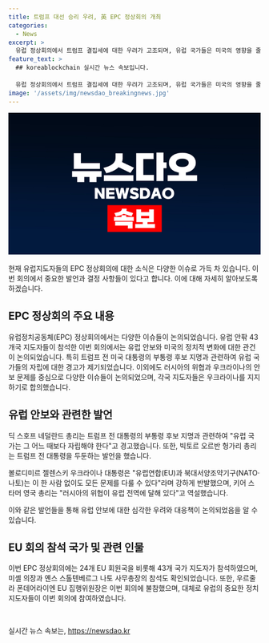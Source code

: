 ```yaml
---
title: 트럼프 대선 승리 우려, 英 EPC 정상회의 개최
categories:
  - News
excerpt: >
  유럽 정상회의에서 트럼프 결집세에 대한 우려가 고조되며, 유럽 국가들은 미국의 영향을 줄이고 자립성을 강화해야 한다는 의견을 공유했습니다. 또한 헝가리 총리는 트럼프를 두둔하며 화제를 모았고, 우크라이나 대통령은 EU와 NATO가 트럼프 없이도 문제를 해결할 수 있다는 강한 입장을 피력했습니다. 이와 함께 이민자 문제와 에너지 지원 등 다양한 안보 문제가 논의되었으며, EU와 NATO의 노력이 대륙 안보를 위해 계속되고 있다고 강조되었습니다.
feature_text: >
  ## koreablockchain 실시간 뉴스 속보입니다.

  유럽 정상회의에서 트럼프 결집세에 대한 우려가 고조되며, 유럽 국가들은 미국의 영향을 줄이고 자립성을 강화해야 한다는 의견을 공유했습니다. 또한 헝가리 총리는 트럼프를 두둔하며 화제를 모았고, 우크라이나 대통령은 EU와 NATO가 트럼프 없이도 문제를 해결할 수 있다는 강한 입장을 피력했습니다. 이와 함께 이민자 문제와 에너지 지원 등 다양한 안보 문제가 논의되었으며, EU와 NATO의 노력이 대륙 안보를 위해 계속되고 있다고 강조되었습니다.
image: '/assets/img/newsdao_breakingnews.jpg'
---
```


<p><img src="/assets/img/newsdao_breakingnews.jpg" alt="koreablockchain 속보" /></p>

<p>현재 유럽지도자들의 EPC 정상회의에 대한 소식은 다양한 이슈로 가득 차 있습니다. 이번 회의에서 중요한 발언과 결정 사항들이 있다고 합니다. 이에 대해 자세히 알아보도록 하겠습니다.</p>

<p data-ke-size="size16"></p>

<h2 data-ke-size="size26">EPC 정상회의 주요 내용</h2>

<p>유럽정치공동체(EPC) 정상회의에서는 다양한 이슈들이 논의되었습니다. 유럽 안팎 43개국 지도자들이 참석한 이번 회의에서는 유럽 안보와 미국의 정치적 변화에 대한 관건이 논의되었습니다. 특히 트럼프 전 미국 대통령의 부통령 후보 지명과 관련하여 유럽 국가들의 자립에 대한 경고가 제기되었습니다. 이외에도 러시아의 위협과 우크라이나의 안보 문제를 중심으로 다양한 이슈들이 논의되었으며, 각국 지도자들은 우크라이나를 지지하기로 합의했습니다.</p>

<p data-ke-size="size16"></p>

<h2 data-ke-size="size26">유럽 안보와 관련한 발언</h2>

<p>딕 스호프 네덜란드 총리는 트럼프 전 대통령의 부통령 후보 지명과 관련하여 "유럽 국가는 그 어느 때보다 자립해야 한다"고 경고했습니다. 또한, 빅토르 오르반 헝가리 총리는 트럼프 전 대통령을 두둔하는 발언을 했습니다.</p>

<p>볼로디미르 젤렌스키 우크라이나 대통령은 "유럽연합(EU)과 북대서양조약기구(NATO·나토)는 이 한 사람 없이도 모든 문제를 다룰 수 있다"라며 강하게 반발했으며, 키어 스타머 영국 총리는 "러시아의 위협이 유럽 전역에 달해 있다"고 역설했습니다.</p>

<p>이와 같은 발언들을 통해 유럽 안보에 대한 심각한 우려와 대응책이 논의되었음을 알 수 있습니다.</p>

<p data-ke-size="size16"></p>

<h2 data-ke-size="size26">EU 회의 참석 국가 및 관련 인물</h2>

<p>이번 EPC 정상회의에는 24개 EU 회원국을 비롯해 43개 국가 지도자가 참석하였으며, 미셸 의장과 옌스 스톨텐베르그 나토 사무총장의 참석도 확인되었습니다. 또한, 우르줄라 폰데어라이엔 EU 집행위원장은 이번 회의에 불참했으며, 대체로 유럽의 중요한 정치 지도자들이 이번 회의에 참여하였습니다.</p>

<p data-ke-size="size16">&nbsp;</p>
실시간 뉴스 속보는, <a href="https://newsdao.kr" rel="dofollow">https://newsdao.kr</a>



